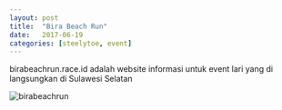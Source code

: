 ```yaml
---
layout: post
title:  "Bira Beach Run"
date:   2017-06-19
categories: [steelytoe, event]
---
```


birabeachrun.race.id adalah website informasi untuk event lari yang di langsungkan di Sulawesi Selatan

![birabeachrun](/static/img/birabeachrun.png)